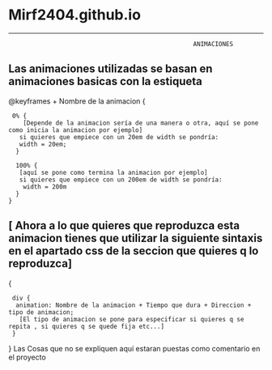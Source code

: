 # Mirf2404.github.io

-------------------------------------------------------------------------------------------------------------------------------------------------------------------------
                                                       ANIMACIONES

Las animaciones utilizadas se basan en animaciones basicas con la estiqueta 
-------------------------------------------------------------------------------------------------------------------------------------------------------------------------
 @keyframes + Nombre de la animacion {

     0% {
        [Depende de la animacion sería de una manera o otra, aquí se pone como inicia la animacion por ejemplo]
       si quieres que empiece con un 20em de width se pondría:
       width = 20em;
      }
      
      100% {
       [aquí se pone como termina la animacion por ejemplo]
       si quieres que empiece con un 200em de width se pondría:
        width = 200m 
      }
    }

[ Ahora a lo que quieres que reproduzca esta animacion tienes que utilizar la siguiente sintaxis en el apartado css de la seccion que quieres q lo reproduzca]
-------------------------------------------------------------------------------------------------------------------------------------------------------------------------
 {  
 
     div {
      animation: Nombre de la animacion + Tiempo que dura + Direccion + tipo de animacion;
       [El tipo de animacion se pone para especificar si quieres q se repita , si quieres q se quede fija etc...]
     }
     
  }
Las Cosas que no se expliquen aquí estaran puestas como comentario en el proyecto
